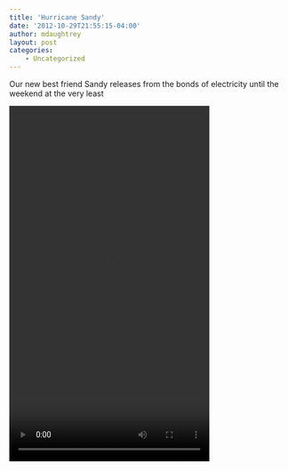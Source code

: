 ```yaml
---
title: 'Hurricane Sandy'
date: '2012-10-29T21:55:15-04:00'
author: mdaughtrey
layout: post
categories:
    - Uncategorized
---
```


Our new best friend Sandy releases from the bonds of electricity until the weekend at the very least

<video controls="controls" height="640" src="/assets/uploads/2012/10/20121029-215306.mov" width="360">Your browser does not support the video tag</video>
